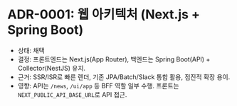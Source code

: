 # ADR-0001: 웹 아키텍처 (Next.js + Spring Boot)

- 상태: 채택
- 결정: 프론트엔드는 Next.js(App Router), 백엔드는 Spring Boot(API) + Collector(NestJS) 유지.
- 근거: SSR/ISR로 빠른 렌더, 기존 JPA/Batch/Slack 통합 활용, 점진적 확장 용이.
- 영향: API는 `/news`, `/ui/app` 등 BFF 역할 일부 수행. 프론트는 `NEXT_PUBLIC_API_BASE_URL`로 API 접근.
